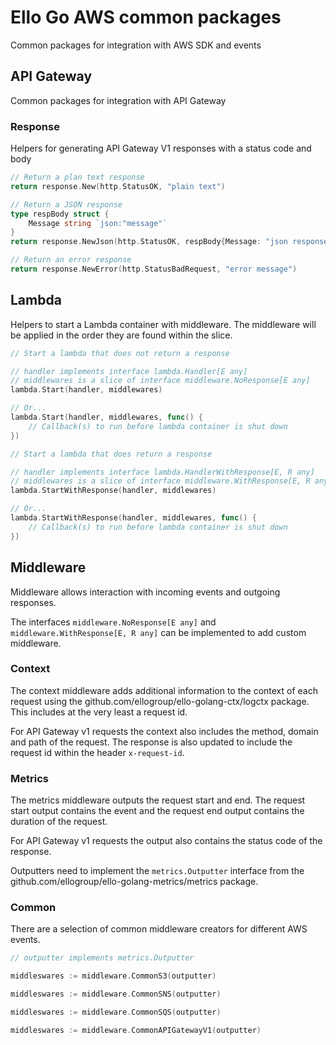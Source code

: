 # Ello Go AWS common packages

Common packages for integration with AWS SDK and events

## API Gateway

Common packages for integration with API Gateway 

### Response

Helpers for generating API Gateway V1 responses with a status code and body

```go
// Return a plan text response
return response.New(http.StatusOK, "plain text")

// Return a JSON response
type respBody struct {
    Message string `json:"message"`
}
return response.NewJson(http.StatusOK, respBody{Message: "json response"})

// Return an error response
return response.NewError(http.StatusBadRequest, "error message")
```

## Lambda

Helpers to start a Lambda container with middleware. The middleware will be applied in the order they are found within 
the slice.

```go
// Start a lambda that does not return a response

// handler implements interface lambda.Handler[E any]
// middlewares is a slice of interface middleware.NoResponse[E any]
lambda.Start(handler, middlewares)

// Or...
lambda.Start(handler, middlewares, func() {
    // Callback(s) to run before lambda container is shut down
})

// Start a lambda that does return a response

// handler implements interface lambda.HandlerWithResponse[E, R any]
// middlewares is a slice of interface middleware.WithResponse[E, R any]
lambda.StartWithResponse(handler, middlewares)

// Or...
lambda.StartWithResponse(handler, middlewares, func() {
    // Callback(s) to run before lambda container is shut down
})
```

## Middleware

Middleware allows interaction with incoming events and outgoing responses.

The interfaces `middleware.NoResponse[E any]` and `middleware.WithResponse[E, R any]` can be implemented to add custom 
middleware.

### Context

The context middleware adds additional information to the context of each request using the 
github.com/ellogroup/ello-golang-ctx/logctx package. This includes at the very least a request id.

For API Gateway v1 requests the context also includes the method, domain and path of the request. The response is also 
updated to include the request id within the header `x-request-id`.

### Metrics

The metrics middleware outputs the request start and end. The request start output contains the event and the request 
end output contains the duration of the request.

For API Gateway v1 requests the output also contains the status code of the response.

Outputters need to implement the `metrics.Outputter` interface from the github.com/ellogroup/ello-golang-metrics/metrics
package.

### Common

There are a selection of common middleware creators for different AWS events.

```go
// outputter implements metrics.Outputter

middleswares := middleware.CommonS3(outputter)

middleswares := middleware.CommonSNS(outputter)

middleswares := middleware.CommonSQS(outputter)

middleswares := middleware.CommonAPIGatewayV1(outputter)
```
